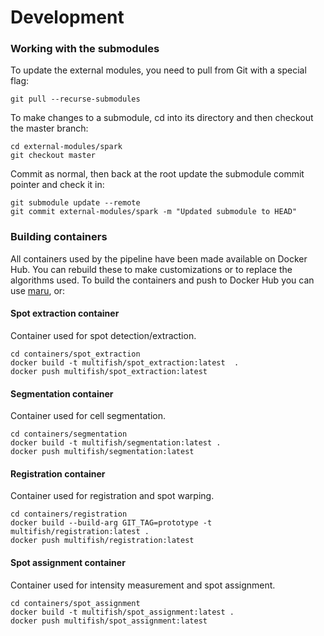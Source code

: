 # Development

### Working with the submodules
To update the external modules, you need to pull from Git with a special flag:

    git pull --recurse-submodules

To make changes to a submodule, cd into its directory and then checkout the master branch:
    
    cd external-modules/spark 
    git checkout master

Commit as normal, then back at the root update the submodule commit pointer and check it in:

    git submodule update --remote
    git commit external-modules/spark -m "Updated submodule to HEAD"

### Building containers

All containers used by the pipeline have been made available on Docker Hub. You can rebuild these to make customizations or to replace the algorithms used. To build the containers and push to Docker Hub you can use [maru](https://github.com/JaneliaSciComp/maru), or:

#### Spot extraction container
Container used for spot detection/extraction.

    cd containers/spot_extraction
    docker build -t multifish/spot_extraction:latest  .
    docker push multifish/spot_extraction:latest

#### Segmentation container
Container used for cell segmentation.

    cd containers/segmentation
    docker build -t multifish/segmentation:latest .
    docker push multifish/segmentation:latest

#### Registration container
Container used for registration and spot warping.

    cd containers/registration
    docker build --build-arg GIT_TAG=prototype -t multifish/registration:latest .
    docker push multifish/registration:latest

#### Spot assignment container
Container used for intensity measurement and spot assignment.

    cd containers/spot_assignment
    docker build -t multifish/spot_assignment:latest .
    docker push multifish/spot_assignment:latest
